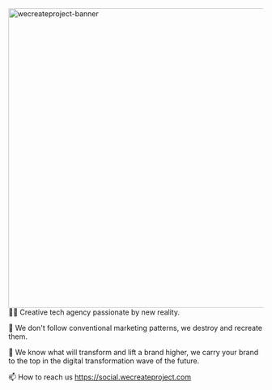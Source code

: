 <img width="2500" height="591" alt="wecreateproject-banner" src="https://github.com/user-attachments/assets/69879a3d-bfd6-44d8-95ca-7e5013ed70dd" />
  👋🏾 Creative tech agency passionate by new reality.

  👀 We don't follow conventional marketing patterns, we destroy and recreate them.

  🌱 We know what will transform and lift a brand higher, we carry your brand to the 
  top in the digital transformation wave of the future.

  📫 How to reach us https://social.wecreateproject.com 

 


<!---
wecreateproject/wecreateproject is a ✨ special ✨ repository because its `README.md` (this file) appears on your GitHub profile.
You can click the Preview link to take a look at your changes.
--->
